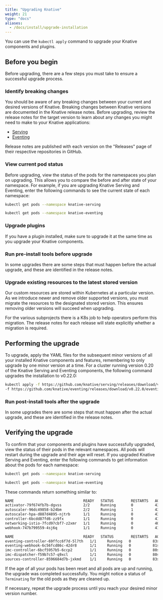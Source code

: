 ```yaml
---
title: "Upgrading Knative"
weight: 21
type: "docs"
aliases:
  - /docs/install/upgrade-installation
---
```


You can use the `kubectl apply` command to upgrade your Knative components and plugins.

## Before you begin

Before upgrading, there are a few steps you must take to ensure a successful
upgrade process.

### Identify breaking changes

You should be aware of any breaking changes between your current and desired
versions of Knative. Breaking changes between Knative versions are documented in
the Knative release notes. Before upgrading, review the release notes for the
target version to learn about any changes you might need to make to your Knative
applications:

- [Serving](https://github.com/knative/serving/releases)
- [Eventing](https://github.com/knative/eventing/releases)

Release notes are published with each version on the "Releases" page of their
respective repositories in GitHub.

### View current pod status

Before upgrading, view the status of the pods for the namespaces you plan on
upgrading. This allows you to compare the before and after state of your
namespace. For example, if you are upgrading Knative Serving and Eventing, enter the following commands to see the current state of
each namespace:

```bash
kubectl get pods --namespace knative-serving
```

```bash
kubectl get pods --namespace knative-eventing
```

### Upgrade plugins

If you have a plugin installed, make sure to upgrade it at the same time as
you upgrade your Knative components.

### Run pre-install tools before upgrade

In some upgrades there are some steps that must happen before the actual
upgrade, and these are identified in the release notes.

### Upgrade existing resources to the latest stored version

Our custom resources are stored within Kubernetes at a particular version.
As we introduce newer and remove older supported versions, you must migrate the resources to the designated stored version. This ensures removing older versions
will succeed when upgrading.

For the various subprojects there is a K8s job to help operators perform this migration. The release notes for each release will state explicitly whether a migration is required.

## Performing the upgrade

To upgrade, apply the YAML files for the subsequent minor versions of all
your installed Knative components and features, remembering to only
upgrade by one minor version at a time. For a cluster running version 0.20 of the Knative Serving and Eventing components, the following command upgrades the installation to v0.22.0:

```bash
kubectl apply -f https://github.com/knative/serving/releases/download/v0.22.0/serving-core.yaml \
-f https://github.com/knative/eventing/releases/download/v0.22.0/eventing.yaml \
```

### Run post-install tools after the upgrade

In some upgrades there are some steps that must happen after the actual
upgrade, and these are identified in the release notes.

## Verifying the upgrade

To confirm that your components and plugins have successfully upgraded, view the status of their pods in the relevant namespaces.
All pods will restart during the upgrade and their age will reset.
If you upgraded Knative Serving and Eventing, enter the following commands to get information about the pods for each namespace:

```bash
kubectl get pods --namespace knative-serving
```

```bash
kubectl get pods --namespace knative-eventing
```

These commands return something similar to:

```bash
NAME                                READY   STATUS        RESTARTS   AGE
activator-79f674fb7b-dgvss          2/2     Running       0          43s
autoscaler-96dc49858-b24bm          2/2     Running       1          43s
autoscaler-hpa-d887d4895-njtrb      1/1     Running       0          43s
controller-6bcdd87fd6-zz9fx         1/1     Running       0          41s
networking-istio-7fcd97cbf7-z2xmr   1/1     Running       0          40s
webhook-747b799559-4sj6q            1/1     Running       0          41s
```

```bash
NAME                                READY   STATUS        RESTARTS   AGE
eventing-controller-69ffcc6f7d-5l7th   1/1     Running   0          83s
eventing-webhook-6c56fcd86c-42dr8      1/1     Running   0          81s
imc-controller-6bcf5957b5-6ccp2        1/1     Running   0          80s
imc-dispatcher-f59b7c57-q9xcl          1/1     Running   0          80s
sources-controller-8596684d7b-jxkmd    1/1     Running   0          83s
```

If the age of all your pods has been reset and all pods are up and running, the upgrade was completed successfully.
You might notice a status of `Terminating` for the old pods as they are cleaned up.

If necessary, repeat the upgrade process until you reach your desired minor version number.
